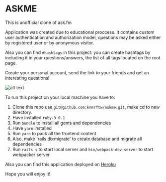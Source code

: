 # ASKME

This is unofficial clone of ask.fm

Application was created due to educational proccess. It contains custom user authentication and authorization model,
questions may be asked either by registered user or by anonymous visitor. 

Also you can find `#hashtags` in this project: you can create hashtags by including it in your questions/answers,
the list of all tags located on the root page.

Create your personal account, send the link to your friends and get an interesting questions!

![alt text](https://media.giphy.com/media/ZV5tLvBbr7knzOhglw/giphy.gif)

To run this project on your local machine you have to:
1. Clone this repo use `git@github.com:knmrftw/askme.git`, make cd to new directory. 
2. Have installed `ruby-3.0.1`
3. Run `bundle` to install all gems and dependencies
4. Have `yarn` installed
5. Run `yarn` to pack all the frontend content
6. Also, make `rails db:migrate' to create database and migrate all dependencies
7. Run `rails s` to start local server and `bin/webpack-dev-server` to start webpacker server

Also you can find this application deployed on [Heroku](https://askme-07290.herokuapp.com/)

Hope you will enjoy it!
